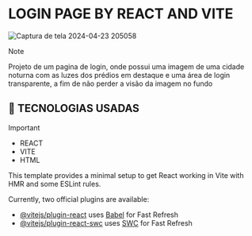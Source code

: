 # LOGIN PAGE BY REACT AND VITE

![Captura de tela 2024-04-23 205058](https://github.com/HiLucasSilva/tela-login-react/assets/100864919/fea31cbf-df0e-4364-a0cf-ca2a4db98758)

> [!NOTE]
> Projeto de um pagina de login, onde possui uma imagem de uma cidade noturna com as luzes dos prédios em destaque e uma área de login transparente, a fim de não perder a visão da imagem no fundo

 ## 🎯 TECNOLOGIAS USADAS

> [!IMPORTANT]
> * REACT
> * VITE
> * HTML

This template provides a minimal setup to get React working in Vite with HMR and some ESLint rules.

Currently, two official plugins are available:

- [@vitejs/plugin-react](https://github.com/vitejs/vite-plugin-react/blob/main/packages/plugin-react/README.md) uses [Babel](https://babeljs.io/) for Fast Refresh
- [@vitejs/plugin-react-swc](https://github.com/vitejs/vite-plugin-react-swc) uses [SWC](https://swc.rs/) for Fast Refresh
